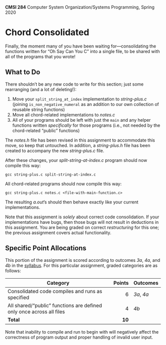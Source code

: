 **CMSI 284** Computer System Organization/Systems Programming, Spring 2020

# Chord Consolidated
Finally, the moment many of you have been waiting for—consolidating the functions written for “Oh Say Can You C” into a single file, to be shared with all of the programs that you wrote!

## What to Do
There shouldn’t be any new code to write for this section; just some rearranging (and a lot of deleting!):
 
1. Move your `split_string_at_index` implementation to _string-plus.c_ (joining `is_non_negative_numeral` as an addition to our own collection of reusable string functions)
2. Move all chord-related implementations to _notes.c_
3. All of your programs should be left with just the `main` and any helper functions written _specifically_ for those programs (i.e., not needed by the chord-related “public” functions)

The _notes.h_ file has been revised in this assignment to accommodate this move, so keep that untouched. In addition, a _string-plus.h_ file has been created to accompany the new _string-plus.c_ file.

After these changes, your _split-string-at-index.c_ program should now compile this way:

    gcc string-plus.c split-string-at-index.c

All chord-related programs should now compile this way:

    gcc string-plus.c notes.c <file-with-main-function.c>

The resulting _a.out_’s should then behave exactly like your current implementations.

Note that this assignment is _solely_ about correct code consolidation. If your implementations have bugs, then those bugs will not result in deductions in this assignment. You are being graded on correct _restructuring_ for this one; the previous assignment covers actual functionality.

## Specific Point Allocations
This portion of the assignment is scored according to outcomes _3a_, _4a_, and _4b_ in the [syllabus](https://dondi.lmu.build/spring2020/cmsi284/cmsi284-spring2020-syllabus.pdf). For this particular assignment, graded categories are as follows:

| Category | Points | Outcomes |
| -------- | -----: | -------- |
| Consolidated code compiles and runs as specified | 6 | _3a_, _4a_ |
| All shared/“public” functions are defined only once across all files | 4 | _4b_ |
| **Total** | **10** |

Note that inability to compile and run to begin with will negatively affect the correctness of program output and proper handling of invalid user input.

